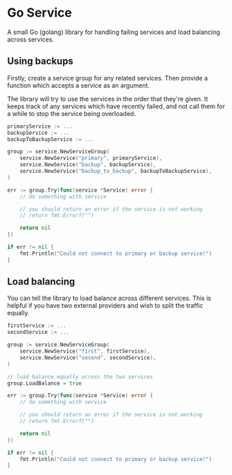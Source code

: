 # Go Service
A small Go (golang) library for handling failing services and load balancing across services.

## Using backups

Firstly, create a service group for any related services. Then provide a function which accepts a service as an argument.

The library will try to use the services in the order that they're given. It keeps track of any services which have
recently failed, and not call them for a while to stop the service being overloaded.

```go
primaryService := ...
backupService := ...
backupToBackupService := ...

group := service.NewServiceGroup(
    service.NewService("primary", primaryService),
    service.NewService("backup", backupService),
    service.NewService("backup_to_backup", backupToBackupService),
)

err := group.Try(func(service *Service) error {
    // do something with service

    // you should return an error if the service is not working
    // return fmt.Errorf("")

    return nil
})

if err != nil {
    fmt.Println("Could not connect to primary or backup service!")
}

```

## Load balancing

You can tell the library to load balance across different services. This is helpful if you have two external providers and
wish to split the traffic equally.

```go
firstService := ...
secondService := ...

group := service.NewServiceGroup(
    service.NewService("first", firstService),
    service.NewService("second", secondService),
)

// load balance equally across the two services
group.LoadBalance = true

err := group.Try(func(service *Service) error {
    // do something with service

    // you should return an error if the service is not working
    // return fmt.Errorf("")

    return nil
})

if err != nil {
    fmt.Println("Could not connect to primary or backup service!")
}

```
